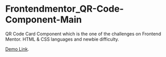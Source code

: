 # Frontendmentor_QR-Code-Component-Main
QR Code Card Component which is the one of the challenges on Frontend Mentor. HTML & CSS languages and newbie difficulty.

[Demo Link](https://htmlpreview.github.io/?https://github.com/hakanozdemir85/Frontendmentor_Projects/blob/main/QR-Code-Component-Main/index.html).
